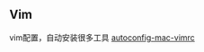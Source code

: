 






## Vim

vim配置，自动安装很多工具 [autoconfig-mac-vimrc](https://github.com/barretlee/autoconfig-mac-vimrc)
